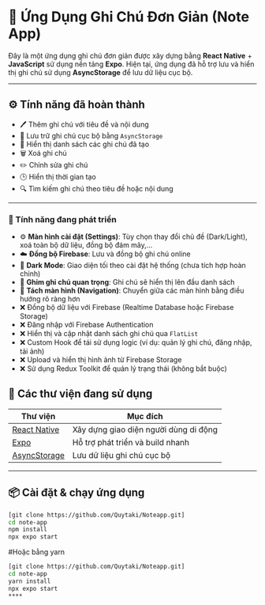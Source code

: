 # 📝 Ứng Dụng Ghi Chú Đơn Giản (Note App)

Đây là một ứng dụng ghi chú đơn giản được xây dựng bằng **React Native** + **JavaScript** sử dụng nền tảng **Expo**. Hiện tại, ứng dụng đã hỗ trợ lưu và hiển thị ghi chú sử dụng **AsyncStorage** để lưu dữ liệu cục bộ.

---

## ⚙️ Tính năng đã hoàn thành

- 🖊️ Thêm ghi chú với tiêu đề và nội dung
- 💾 Lưu trữ ghi chú cục bộ bằng `AsyncStorage`
- 📄 Hiển thị danh sách các ghi chú đã tạo
- 🗑️ Xoá ghi chú
- ✏️ Chỉnh sửa ghi chú
- 🕒 Hiển thị thời gian tạo
- 🔍 Tìm kiếm ghi chú theo tiêu đề hoặc nội dung

---

### 🚧 Tính năng đang phát triển

- ⚙️ **Màn hình cài đặt (Settings)**: Tùy chọn thay đổi chủ đề (Dark/Light), xoá toàn bộ dữ liệu, đồng bộ đám mây,...
- ☁️ **Đồng bộ Firebase**: Lưu và đồng bộ ghi chú online
- 🌙 **Dark Mode**: Giao diện tối theo cài đặt hệ thống (chưa tích hợp hoàn chỉnh)
- 📌 **Ghim ghi chú quan trọng**: Ghi chú sẽ hiển thị lên đầu danh sách
- 🧭 **Tách màn hình (Navigation)**: Chuyển giữa các màn hình bằng điều hướng rõ ràng hơn
- ❌ Đồng bộ dữ liệu với Firebase (Realtime Database hoặc Firebase Storage)
- ❌ Đăng nhập với Firebase Authentication
- ❌ Hiển thị và cập nhật danh sách ghi chú qua `FlatList`
- ❌ Custom Hook để tái sử dụng logic (ví dụ: quản lý ghi chú, đăng nhập, tải ảnh)
- ❌ Upload và hiển thị hình ảnh từ Firebase Storage
- ❌ Sử dụng Redux Toolkit để quản lý trạng thái (không bắt buộc)


## 📌 Các thư viện đang sử dụng

| Thư viện | Mục đích |
|----------|----------|
| [React Native](https://reactnative.dev/) | Xây dựng giao diện người dùng di động |
| [Expo](https://expo.dev/) | Hỗ trợ phát triển và build nhanh |
| [AsyncStorage](https://react-native-async-storage.github.io/async-storage/) | Lưu dữ liệu ghi chú cục bộ |

---

## 📦 Cài đặt & chạy ứng dụng

```bash
[git clone https://github.com/Quytaki/Noteapp.git]
cd note-app
npm install
npx expo start
```
#Hoặc bằng yarn

```bash
[git clone https://github.com/Quytaki/Noteapp.git]
cd note-app
yarn install
npx expo start
****
```
